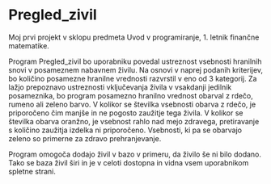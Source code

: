 # Pregled_zivil

Moj prvi projekt v sklopu predmeta Uvod v programiranje, 1. letnik finančne matematike.

Program Pregled_zivil bo uporabniku povedal ustreznost vsebnosti hranilnih snovi v posameznem nabavnem živilu. Na osnovi v naprej podanih kriterijev, bo količino posamezne hranilne vrednosti razvrstil v eno od 3 kategorij. Za lažjo prepoznavo ustreznosti vključevanja živila  v vsakdanji jedilnik posameznika, bo program posamezno hranilno vrednost obarval z rdečo, rumeno ali zeleno barvo. V kolikor se številka vsebnosti obarva z rdečo, je priporočeno čim manjše in ne pogosto zaužitje tega živila. V kolikor se številka obarva oranžno, je vsebnost rahlo nad mejo zdravega, pretiravanje s količino zaužitja izdelka ni priporočeno. Vsebnosti, ki pa se obarvajo zeleno so primerne za zdravo prehranjevanje. 
          
Program omogoča  dodajo živil v bazo v primeru, da živilo še ni bilo dodano. Tako se baza živil širi in je v celoti dostopna in vidna vsem uporabnikom spletne strani. 



